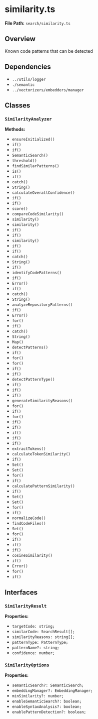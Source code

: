# similarity.ts

**File Path:** `search/similarity.ts`

## Overview

Known code patterns that can be detected

## Dependencies

- `../utils/logger`
- `./semantic`
- `../vectorizers/embedders/manager`

## Classes

### `SimilarityAnalyzer`

**Methods:**

- `ensureInitialized()`
- `if()`
- `if()`
- `SemanticSearch()`
- `threshold()`
- `findSimilarPatterns()`
- `is()`
- `if()`
- `catch()`
- `String()`
- `calculateOverallConfidence()`
- `if()`
- `if()`
- `score()`
- `compareCodeSimilarity()`
- `similarity()`
- `similarity()`
- `if()`
- `if()`
- `similarity()`
- `if()`
- `if()`
- `catch()`
- `String()`
- `if()`
- `identifyCodePatterns()`
- `if()`
- `Error()`
- `if()`
- `catch()`
- `String()`
- `analyzeRepositoryPatterns()`
- `if()`
- `Error()`
- `for()`
- `if()`
- `catch()`
- `String()`
- `Map()`
- `detectPatterns()`
- `if()`
- `for()`
- `for()`
- `if()`
- `if()`
- `detectPatternType()`
- `if()`
- `if()`
- `if()`
- `generateSimilarityReasons()`
- `for()`
- `if()`
- `for()`
- `if()`
- `if()`
- `if()`
- `if()`
- `if()`
- `extractTokens()`
- `calculateTokenSimilarity()`
- `if()`
- `Set()`
- `Set()`
- `for()`
- `if()`
- `calculatePatternSimilarity()`
- `if()`
- `Set()`
- `Set()`
- `for()`
- `if()`
- `normalizeCode()`
- `findCodeFiles()`
- `Set()`
- `for()`
- `if()`
- `if()`
- `if()`
- `cosineSimilarity()`
- `if()`
- `Error()`
- `for()`
- `if()`

## Interfaces

### `SimilarityResult`

**Properties:**

- `targetCode: string;`
- `similarCode: SearchResult[];`
- `similarityReasons: string[];`
- `patternType: PatternType;`
- `patternName?: string;`
- `confidence: number;`

### `SimilarityOptions`

**Properties:**

- `semanticSearch?: SemanticSearch;`
- `embeddingManager?: EmbeddingManager;`
- `minSimilarity?: number;`
- `enableSemanticSearch?: boolean;`
- `enableSyntaxAnalysis?: boolean;`
- `enablePatternDetection?: boolean;`

